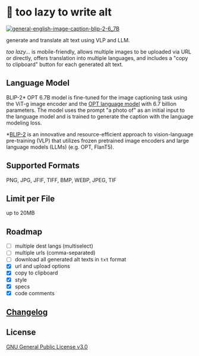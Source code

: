 # 🦥 too lazy to write alt

[![general-english-image-caption-blip-2-6_7B](https://clarifai.com/api/salesforce/blip/models/general-english-image-caption-blip-2-6_7B/badge)](https://clarifai.com/salesforce/blip/models/general-english-image-caption-blip-2-6_7B)

generate and translate alt text using VLP and LLM.

*too lazy...* is mobile-friendly, allows multiple images to be uploaded via URL or directly, offers translation into multiple languages, and includes a "copy to clipboard" button for each generated alt text.

## Language Model

BLIP-2* OPT 6.7B model is fine-tuned for the image captioning task using the ViT-g image encoder and the [OPT language model](https://arxiv.org/pdf/2205.01068.pdf) with 6.7 billion parameters. The model uses the prompt "a photo of" as an initial input to the language model and is trained to generate the caption with the language modeling loss.

*[BLIP-2](https://arxiv.org/pdf/2301.12597.pdf) is an innovative and resource-efficient approach to vision-language pre-training (VLP) that utilizes frozen pretrained image encoders and large language models (LLMs) (e.g. OPT, FlanT5).

## Supported Formats

PNG, JPG, JFIF, TIFF, BMP, WEBP, JPEG, TIF

## Limit per File

up to 20MB

## Roadmap

- [ ] multiple dest langs (multiselect)
- [ ] multiple urls (comma-separated)
- [ ] download all generated alt texts in `txt` format
- [x] url and upload options
- [x] copy to clipboard
- [x] style
- [x] specs
- [x] code comments

## [Changelog](CHANGELOG.md)

## License

[GNU General Public License v3.0](LICENSE)
